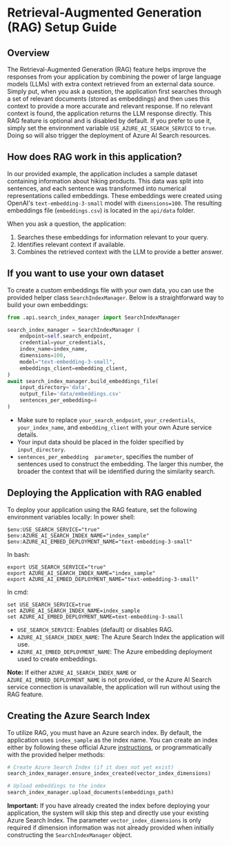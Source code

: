 

# Retrieval-Augmented Generation (RAG) Setup Guide
## Overview
The Retrieval-Augmented Generation (RAG) feature helps improve the responses from your application by combining the power of large language models (LLMs) with extra context retrieved from an external data source. Simply put, when you ask a question, the application first searches through a set of relevant documents (stored as embeddings) and then uses this context to provide a more accurate and relevant response. If no relevant context is found, the application returns the LLM response directly.
This RAG feature is optional and is disabled by default. If you prefer to use it, simply set the environment variable `USE_AZURE_AI_SEARCH_SERVICE` to `true`. Doing so will also trigger the deployment of Azure AI Search resources.

## How does RAG work in this application?
In our provided example, the application includes a sample dataset containing information about hiking products. This data was split into sentences, and each sentence was transformed into numerical representations called embeddings. These embeddings were created using OpenAI's `text-embedding-3-small` model with `dimensions=100`. The resulting embeddings file (`embeddings.csv`) is located in the `api/data` folder.

When you ask a question, the application:
 
1. Searches these embeddings for information relevant to your query.
2. Identifies relevant context if available.
3. Combines the retrieved context with the LLM to provide a better answer.

## If you want to use your own dataset
To create a custom embeddings file with your own data, you can use the provided helper class `SearchIndexManager`. Below is a straightforward way to build your own embeddings:
```python
from .api.search_index_manager import SearchIndexManager

search_index_manager = SearchIndexManager (
    endpoint=self.search_endpoint,
    credential=your_credentials,
    index_name=index_name,
    dimensions=100,
    model="text-embedding-3-small",
    embeddings_client=embedding_client,
)
await search_index_manager.build_embeddings_file(
    input_directory='data',
    output_file='data/embeddings.csv'
    sentences_per_embedding=4
)
```
- Make sure to replace `your_search_endpoint`, `your_credentials`, `your_index_name`, and `embedding_client` with your own Azure service details.
- Your input data should be placed in the folder specified by `input_directory`.
- `sentences_per_embedding  parameter`, specifies the number of sentences used to construct the embedding. The larger this number, the broader the context that will be identified during the similarity search.

## Deploying the Application with RAG enabled
To deploy your application using the RAG feature, set the following environment variables locally:
In power shell:
```
$env:USE_SEARCH_SERVICE="true"
$env:AZURE_AI_SEARCH_INDEX_NAME="index_sample"
$env:AZURE_AI_EMBED_DEPLOYMENT_NAME="text-embedding-3-small"
```

In bash:
```
export USE_SEARCH_SERVICE="true"
export AZURE_AI_SEARCH_INDEX_NAME="index_sample"
export AZURE_AI_EMBED_DEPLOYMENT_NAME="text-embedding-3-small"
```

In cmd:
```
set USE_SEARCH_SERVICE=true
set AZURE_AI_SEARCH_INDEX_NAME=index_sample
set AZURE_AI_EMBED_DEPLOYMENT_NAME=text-embedding-3-small
```

- `USE_SEARCH_SERVICE`: Enables (default) or disables RAG.
- `AZURE_AI_SEARCH_INDEX_NAME`: The Azure Search Index the application will use.
- `AZURE_AI_EMBED_DEPLOYMENT_NAME`: The Azure embedding deployment used to create embeddings.

**Note:** If either `AZURE_AI_SEARCH_INDEX_NAME` or `AZURE_AI_EMBED_DEPLOYMENT_NAME` is not provided, or the Azure AI Search service connection is unavailable, the application will run without using the RAG feature.

## Creating the Azure Search Index
 
To utilize RAG, you must have an Azure search index. By default, the application uses `index_sample` as the index name. You can create an index either by following these official Azure [instructions](https://learn.microsoft.com/azure/ai-services/agents/how-to/tools/azure-ai-search?tabs=azurecli%2Cpython&pivots=overview-azure-ai-search), or programmatically with the provided helper methods:
```python
# Create Azure Search Index (if it does not yet exist)
search_index_manager.ensure_index_created(vector_index_dimensions)

# Upload embeddings to the index
search_index_manager.upload_documents(embeddings_path)
```
**Important:** If you have already created the index before deploying your application, the system will skip this step and directly use your existing Azure Search Index. The parameter `vector_index_dimensions` is only required if dimension information was not already provided when initially constructing the `SearchIndexManager` object.